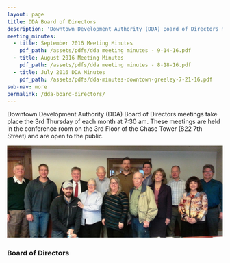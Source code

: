 ```yaml
---
layout: page
title: DDA Board of Directors
description: 'Downtown Development Authority (DDA) Board of Directors meetings take place the 3rd Thursday of each month at 7:30 am. These meetings are held in the conference room on the 3rd Floor of the Chase Tower (822 7th Street) and are open to the public.'
meeting_minutes:
  - title: September 2016 Meeting Minutes
    pdf_path: /assets/pdfs/dda meeting minutes - 9-14-16.pdf
  - title: August 2016 Meeting Minutes
    pdf_path: /assets/pdfs/dda meeting minutes - 8-18-16.pdf
  - title: July 2016 DDA Minutes
    pdf_path: /assets/pdfs/dda-minutes-downtown-greeley-7-21-16.pdf
sub-nav: more
permalink: /dda-board-directors/
---
```



Downtown Development Authority (DDA) Board of Directors meetings take place the 3rd Thursday of each month at 7:30 am. These meetings are held in the conference room on the 3rd Floor of the Chase Tower (822 7th Street) and are open to the public.

![DDA Board of Directors](/uploads/versions/ddaboard---x----1200-512x---.jpg)

### Board of Directors

<div class="staff">

</div>